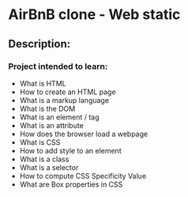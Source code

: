 # AirBnB clone - Web static

## Description:

### Project intended to learn:
+ What is HTML
+ How to create an HTML page
+ What is a markup language
+ What is the DOM
+ What is an element / tag
+ What is an attribute
+ How does the browser load a webpage
+ What is CSS
+ How to add style to an element
+ What is a class
+ What is a selector
+ How to compute CSS Specificity Value
+ What are Box properties in CSS

